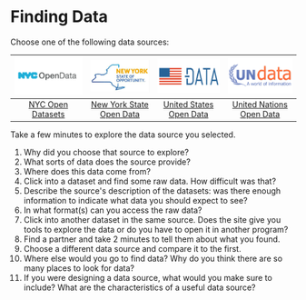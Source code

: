 # Finding Data

Choose one of the following data sources:

|![NYC Open Data](./images/nyc-open-data.png)|![NY State Open Data](./images/nys-open-data.jpg)|![United States Open Data](./images/us-open-data.png)|![United Nations Open Data](./images/un-open-data.png)|
| :---: | :---: | :---: | :---: |
|[NYC Open Datasets](https://opendata.cityofnewyork.us/)|[New York State Open Data](https://data.ny.gov/)|[United States Open Data](https://www.data.gov)|[United Nations Open Data](http://data.un.org/)|

Take a few minutes to explore the data source you selected.

1. Why did you choose that source to explore?
2. What sorts of data does the source provide?
3. Where does this data come from?
4. Click into a dataset and find some raw data. How difficult was that?
5. Describe the source's description of the datasets: was there enough information to indicate what data you should expect to see?
6. In what format(s) can you access the raw data?
7. Click into another dataset in the same source. Does the site give you tools to explore the data or do you have to open it in another program?
8. Find a partner and take 2 minutes to tell them about what you found.
9. Choose a different data source and compare it to the first.
10. Where else would you go to find data? Why do you think there are so many places to look for data?
11. If you were designing a data source, what would you make sure to include? What are the characteristics of a useful data source?
